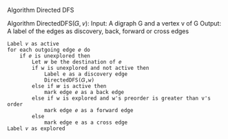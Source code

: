 Algorithm Directed DFS

Algorithm DirectedDFS(𝐺, 𝑣):
    Input: A digraph G and a vertex v of G
    Output: A label of the edges as discovery, back, forward or cross edges

    Label 𝑣 as active
    for each outgoing edge 𝑒 do
        if 𝑒 is unexplored then
            Let 𝑤 be the destination of 𝑒
            if w is unexplored and not active then
                Label e as a discovery edge
                DirectedDFS(𝐺,w)
            else if 𝑤 is active then
                mark edge 𝑒 as a back edge
            else if w is explored and w's preorder is greater than v's order
                mark edge 𝑒 as a forward edge
            else 
                mark edge e as a cross edge
    Label 𝑣 as explored 